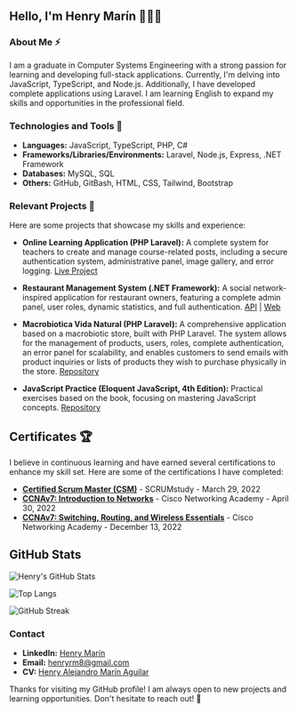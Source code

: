 ## Hello, I'm Henry Marín 👨🏻‍💻

### About Me ⚡
I am a graduate in Computer Systems Engineering with a strong passion for learning and developing full-stack applications. Currently, I'm delving into JavaScript, TypeScript, and Node.js. Additionally, I have developed complete applications using Laravel. I am learning English to expand my skills and opportunities in the professional field.

### Technologies and Tools 📶
- **Languages:** JavaScript, TypeScript, PHP, C#
- **Frameworks/Libraries/Environments:** Laravel, Node.js, Express, .NET Framework
- **Databases:** MySQL, SQL
- **Others:** GitHub, GitBash, HTML, CSS, Tailwind, Bootstrap

### Relevant Projects 🚀
Here are some projects that showcase my skills and experience:

- **Online Learning Application (PHP Laravel):** A complete system for teachers to create and manage course-related posts, including a secure authentication system, administrative panel, image gallery, and error logging. [Live Project](https://liceo-san-antonio.com/)

- **Restaurant Management System (.NET Framework):** A social network-inspired application for restaurant owners, featuring a complete admin panel, user roles, dynamic statistics, and full authentication. [API](https://github.com/HenryM8/C-Sharp-API-of-the-Full-Stack-project) | [Web](https://github.com/HenryM8/C-Sharp-Web-of-the-Full-Stack-project)

- **Macrobiotica Vida Natural (PHP Laravel):** A comprehensive application based on a macrobiotic store, built with PHP Laravel. The system allows for the management of products, users, roles, complete authentication, an error panel for scalability, and enables customers to send emails with product inquiries or lists of products they wish to purchase physically in the store. [Repository](https://github.com/HenryM8/Macrobiotica-Vida-Natural)

- **JavaScript Practice (Eloquent JavaScript, 4th Edition):** Practical exercises based on the book, focusing on mastering JavaScript concepts. [Repository](https://github.com/HenryM8/Javascript)

## Certificates 🏆
I believe in continuous learning and have earned several certifications to enhance my skill set. Here are some of the certifications I have completed:

- **[Certified Scrum Master (CSM)](https://drive.google.com/file/d/1fzjIyJ3WyhWPK9wbOwG6a2jv9SA7o-N-/view?usp=drive_link)** - SCRUMstudy - March 29, 2022
- **[CCNAv7: Introduction to Networks](https://drive.google.com/file/d/1wSXg5knElG0so_ToR6jlnugZJExY8tMs/view)** - Cisco Networking Academy - April 30, 2022
- **[CCNAv7: Switching, Routing, and Wireless Essentials](https://drive.google.com/file/d/1m_plv_5fXz6l5H3hpURxnT52fxXeqJZp/view)** - Cisco Networking Academy - December 13, 2022

## GitHub Stats
![Henry's GitHub Stats](https://github-readme-stats.vercel.app/api?username=HenryM8&show_icons=true&theme=dark&cache_seconds=86400)

![Top Langs](https://github-readme-stats.vercel.app/api/top-langs/?username=HenryM8&layout=compact&theme=dark)

![GitHub Streak](https://github-readme-streak-stats.herokuapp.com/?user=HenryM8&theme=dark)

### Contact
- **LinkedIn:** [Henry Marín](https://www.linkedin.com/in/henry-marin-systems-engineer)
- **Email:** [henryrm8@gmail.com](mailto:henryrm8@gmail.com)
- **CV:** [Henry Alejandro Marín Aguilar](https://drive.google.com/file/d/1pI9FnGFBHmKUjXf0hvzXbBzTBoW0v6NB/view?usp=sharing)


Thanks for visiting my GitHub profile! I am always open to new projects and learning opportunities. Don't hesitate to reach out! 💬



<!--
**HenryM8/HenryM8** is a ✨ _special_ ✨ repository because its `README.md` (this file) appears on your GitHub profile.

Here are some ideas to get you started:

- 🔭 I’m currently working on ...
- 🌱 I’m currently learning ...
- 👯 I’m looking to collaborate on ...
- 🤔 I’m looking for help with ...
- 💬 Ask me about ...
- 📫 How to reach me: ...
- 😄 Pronouns: ...
- ⚡ Fun fact: ...🖥️⌨️👨🏻‍💻
-->
